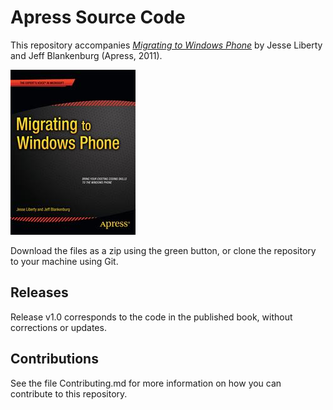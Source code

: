 # Apress Source Code

This repository accompanies [*Migrating to Windows Phone*](http://www.apress.com/9781430238164) by Jesse Liberty and Jeff Blankenburg (Apress, 2011).

![Cover image](9781430238164.jpg)

Download the files as a zip using the green button, or clone the repository to your machine using Git.

## Releases

Release v1.0 corresponds to the code in the published book, without corrections or updates.

## Contributions

See the file Contributing.md for more information on how you can contribute to this repository.
